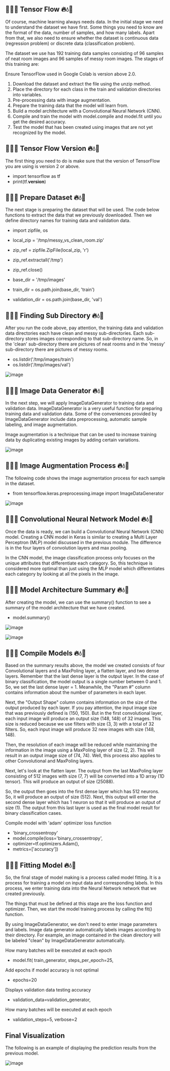 ## 🌊💧🔥 Tensor Flow 🔥💧🌊

Of course, machine learning always needs data. In the initial stage we need to understand the dataset we have first. Some things you need to know are the format of the data, number of samples, and how many labels. Apart from that, we also need to ensure whether the dataset is continuous data (regression problem) or discrete data (classification problem).

The dataset we use has 192 training data samples consisting of 96 samples of neat room images and 96 samples of messy room images.
The stages of this training are:

Ensure TensorFlow used in Google Colab is version above 2.0.
1. Download the dataset and extract the file using the unzip method.
2. Place the directory for each class in the train and validation directories into variables.
3. Pre-processing data with image augmentation.
4. Prepare the training data that the model will learn from.
5. Build a model architecture with a Convolutional Neural Network (CNN).
6. Compile and train the model with model.compile and model.fit until you get the desired accuracy.
7. Test the model that has been created using images that are not yet recognized by the model.

## 🌊💧🔥 Tensor Flow Version 🔥💧🌊
The first thing you need to do is make sure that the version of TensorFlow you are using is version 2 or above.
- import tensorflow as tf
- print(tf.__version__)

## 🌊💧🔥 Prepare Dataset 🔥💧🌊
The next stage is preparing the dataset that will be used. The code below functions to extract the data that we previously downloaded. Then we define directory names for training data and validation data.

- import zipfile, os
- local_zip = '/tmp/messy_vs_clean_room.zip'
- zip_ref = zipfile.ZipFile(local_zip, 'r')
- zip_ref.extractall('/tmp')
- zip_ref.close()
 
- base_dir = '/tmp/images'
- train_dir = os.path.join(base_dir, 'train')
- validation_dir = os.path.join(base_dir, 'val')

## 🌊💧🔥 Finding Sub Directory 🔥💧🌊
After you run the code above, pay attention, the training data and validation data directories each have clean and messy sub-directories. Each sub-directory stores images corresponding to that sub-directory name. So, in the 'clean' sub-directory there are pictures of neat rooms and in the 'messy' sub-directory there are pictures of messy rooms.

- os.listdir('/tmp/images/train')
- os.listdir('/tmp/images/val')

![image](https://github.com/diantyapitaloka/Tensor-Flow/assets/147487436/46022987-b029-45fc-b6d5-c132eb87721c)


## 🌊💧🔥 Image Data Generator 🔥💧🌊
In the next step, we will apply ImageDataGenerator to training data and validation data. ImageDataGenerator is a very useful function for preparing training data and validation data. Some of the conveniences provided by ImageDataGenerator include data preprocessing, automatic sample labeling, and image augmentation.

Image augmentation is a technique that can be used to increase training data by duplicating existing images by adding certain variations. 

![image](https://github.com/diantyapitaloka/Tensor-Flow/assets/147487436/78c6137a-028c-4d45-92ff-cd6b5816d930)


## 🌊💧🔥 Image Augmentation Process 🔥💧🌊
The following code shows the image augmentation process for each sample in the dataset.
- from tensorflow.keras.preprocessing.image import ImageDataGenerator
 
![image](https://github.com/diantyapitaloka/Tensor-Flow/assets/147487436/18273ad1-9124-4061-89eb-bfdf4e7c09dd)


## 🌊💧🔥 Convolutional Neural Network Model 🔥💧🌊
Once the data is ready, we can build a Convolutional Neural Network (CNN) model. Creating a CNN model in Keras is similar to creating a Multi Layer Perceptron (MLP) model discussed in the previous module. The difference is in the four layers of convolution layers and max pooling.

In the CNN model, the image classification process only focuses on the unique attributes that differentiate each category. So, this technique is considered more optimal than just using the MLP model which differentiates each category by looking at all the pixels in the image.

## 🌊💧🔥 Model Architecture Summary 🔥💧🌊
After creating the model, we can use the summary() function to see a summary of the model architecture that we have created.
- model.summary()

![image](https://github.com/diantyapitaloka/Tensor-Flow/assets/147487436/a7482fc6-9cc5-428a-bd82-29d59b954625)

![image](https://github.com/diantyapitaloka/Tensor-Flow/assets/147487436/05e577bf-c313-4771-b94e-3c94623207d0)

## 🌊💧🔥 Compile Models 🔥💧🌊
Based on the summary results above, the model we created consists of four Convolutional layers and a MaxPoling layer, a flatten layer, and two dense layers. Remember that the last dense layer is the output layer. In the case of binary classification, the model output is a single number between 0 and 1. So, we set the last dense layer = 1. Meanwhile, the "Param #" column contains information about the number of parameters in each layer.

Next, the "Output Shape" column contains information on the size of the output produced by each layer. If you pay attention, the input image size that was previously defined is (150, 150). But in the first convolutional layer, each input image will produce an output size (148, 148) of 32 images. This size is reduced because we use filters with size (3, 3) with a total of 32 filters. So, each input image will produce 32 new images with size (148, 148).

Then, the resolution of each image will be reduced while maintaining the information in the image using a MaxPoling layer of size (2, 2). This will result in an output image size of (74, 74). Well, this process also applies to other Convolutional and MaxPoling layers.

Next, let's look at the flatten layer. The output from the last MaxPoling layer consisting of 512 images with size (7, 7) will be converted into a 1D array (1D tensor). This will produce an output of size (25088).

So, the output then goes into the first dense layer which has 512 neurons. So, it will produce an output of size (512). Next, this output will enter the second dense layer which has 1 neuron so that it will produce an output of size (1). The output from this last layer is used as the final model result for binary classification cases.

Compile model with 'adam' optimizer loss function
- 'binary_crossentropy'
- model.compile(loss='binary_crossentropy',
- optimizer=tf.optimizers.Adam(),
- metrics=['accuracy'])

## 🌊💧🔥 Fitting Model 🔥💧🌊
So, the final stage of model making is a process called model fitting. It is a process for training a model on input data and corresponding labels. In this process, we enter training data into the Neural Network network that we created previously.

The things that must be defined at this stage are the loss function and optimizer. Then, we start the model training process by calling the fit() function.

By using ImageDataGenerator, we don't need to enter image parameters and labels. Image data generator automatically labels images according to their directory. For example, an image contained in the clean directory will be labeled "clean" by ImageDataGenerator automatically.

How many batches will be executed at each epoch
- model.fit( train_generator, steps_per_epoch=25,

Add epochs if model accuracy is not optimal
- epochs=20

Displays validation data testing accuracy
- validation_data=validation_generator, 

How many batches will be executed at each epoch
- validation_steps=5, verbose=2

## Final Visualization
The following is an example of displaying the prediction results from the previous model.

![image](https://github.com/diantyapitaloka/Tensor-Flow/assets/147487436/0e08c9f8-35c4-498d-99d8-f050e82f8898)
